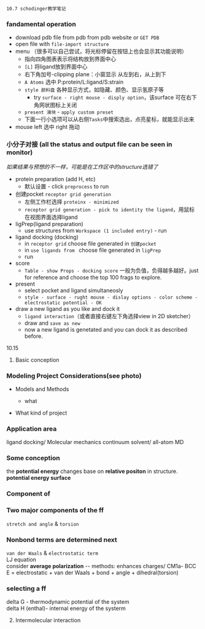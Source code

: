 `10.7 schodinger教学笔记`
### fandamental operation
- download pdb file from pdb
    from pdb website or `GET PDB`
- open file with `file-import structure`
- menu （很多可以自己尝试，将光标停留在按钮上也会显示其功能说明）
    - 指向四角图表表示将结构放到界面中心
    - `[L]` 将ligand放到界面中心 
    - 右下角加号-clipping plane：小窗显示
    从左到右，从上到下
    - `A Atoms` 选中 P:protein/L:ligand/S:strain
    - `style 颜料盘` 各种显示方式，如隐藏、颜色、显示氢原子等
        - try `surface - right mouse - disply option`，该surface 可在右下角网状图标上关闭
    - `present 滑块` - `apply custom preset`
    - 下面一行小选项可以从右侧`Tasks`中搜索选出，点亮星标，就能显示出来
- mouse
    left 选中
    right 拖动

### 小分子对接 (all the status and output file can be seen in monitor)
*如果结果与预想的不一样，可能是在工作区中的structure选错了*
- protein preparation (add H, etc)
    - 默认设置 - click `preprocess` to run
- 创建pocket `receptor grid generation`
    - 左侧工作栏选择 `proteinx - minimized`
    - `receptor grid generation - pick to identity the ligand`，用鼠标在视图界面选择ligand
- ligPrep(ligand preparation)
    - use structures from `Workspace (1 included entry)` - run
- ligand docking (docking)
    - in `receptor grid` choose file generated in `创建pocket`
    - in `use ligands from ` choose file  generated in `ligPrep` 
    - run
- score 
    - `Table - show Props - docking score` 一般为负值，负得越多越好。just for reference and choose the top 100 frags to explore.
- present
    - select pocket and ligand simultaneosly
    - `style - surface - rught mouse - dislay options - color scheme - electrostatic potential - OK`
- draw a new ligand as you like and dock it
    - `ligand interaction`（或者直接右键左下角选择view in 2D sketcher） 
    - draw and `save as new`
    - now a new ligand is genetated and you can dock it as described before.

10.15

1. Basic conception

### Modeling Project Considerations(see photo)
- Models and Methods
    - what

- What kind of project 
### Application area
ligand docking/ Molecular mechanics continuum solvent/ all-atom MD
### Some conception
the **potential energy** changes base on **relative positon** in structure.  
**potential energy surface**  
### Component of 
### Two major components of the ff
`stretch and angle` & `torsion`  
### Nonbond terms are determined next
`van der Waals` & `electrostatic term`  
LJ equation  
consider **average polarization** -- methods: enhances charges/ CM1a- BCC  
E = electrostatic + van der Waals + bond + angle + dihedral(torsion)  
### selecting a ff
delta G - thermodynamic potential of the system  
delta H (enthal)- internal energy of the systerm  

2. Intermolecular interaction

